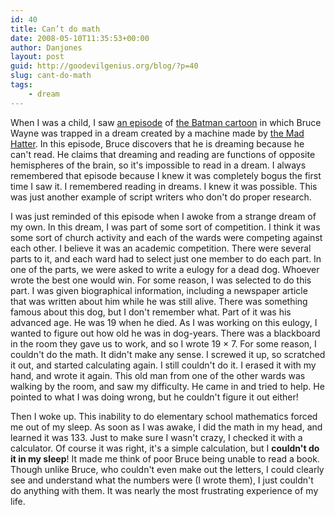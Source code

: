 ```yaml
---
id: 40
title: Can’t do math
date: 2008-05-10T11:35:53+00:00
author: Danjones
layout: post
guid: http://goodevilgenius.org/blog/?p=40
slug: cant-do-math
tags:
    - dream
---
```

When I was a child, I saw [an episode](http://dc.wikia.com/wiki/Batman_%281992_TV_Series%29_Episode:_Perchance_to_Dream) of [the Batman cartoon](http://dc.wikia.com/wiki/Batman_%281992_TV_Series%29) in which Bruce Wayne was trapped in a dream created by a machine made by [the Mad Hatter](http://dc.wikia.com/wiki/Jervis_Tetch_%28DCAU%29). In this episode, Bruce discovers that he is dreaming because he can't read. He claims that dreaming and reading are functions of opposite hemispheres of the brain, so it's impossible to read in a dream. I always remembered that episode because I knew it was completely bogus the first time I saw it. I remembered reading in dreams. I knew it was possible. This was just another example of script writers who don't do proper research.

I was just reminded of this episode when I awoke from a strange dream of my own. In this dream, I was part of some sort of competition. I think it was some sort of church activity and each of the wards were competing against each other. I believe it was an academic competition. There were several parts to it, and each ward had to select just one member to do each part. In one of the parts, we were asked to write a eulogy for a dead dog. Whoever wrote the best one would win. For some reason, I was selected to do this part. I was given biographical information, including a newspaper article that was written about him while he was still alive. There was something famous about this dog, but I don't remember what. Part of it was his advanced age. He was 19 when he died. As I was working on this eulogy, I wanted to figure out how old he was in dog-years. There was a blackboard in the room they gave us to work, and so I wrote 19 &times; 7. For some reason, I couldn't do the math. It didn't make any sense. I screwed it up, so scratched it out, and started calculating again. I still couldn't do it. I erased it with my hand, and wrote it again. This old man from one of the other wards was walking by the room, and saw my difficulty. He came in and tried to help. He pointed to what I was doing wrong, but he couldn't figure it out either!

Then I woke up. This inability to do elementary school mathematics forced me out of my sleep. As soon as I was awake, I did the math in my head, and learned it was 133. Just to make sure I wasn't crazy, I checked it with a calculator. Of course it was right, it's a simple calculation, but I **couldn't do it in my sleep**! It made me think of poor Bruce being unable to read a book. Though unlike Bruce, who couldn't even make out the letters, I could clearly see and understand what the numbers were (I wrote them), I just couldn't do anything with them. It was nearly the most frustrating experience of my life.
